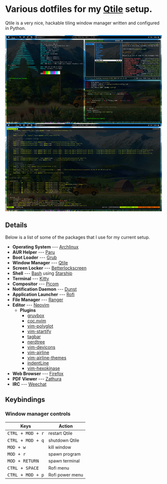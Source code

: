 # Various dotfiles for my [Qtile](http://www.qtile.org/) setup.
Qtile is a very nice, hackable tiling window manager written and configured in Python.

![ScreenShot](screenshot.jpg)

## Details

Below is a list of some of the packages that I use for my current setup.

- **Operating System** --- [Archlinux](https://www.archlinux.org/)
- **AUR Helper** --- [Paru](https://aur.archlinux.org/packages/paru-git/)
- **Boot Loader** --- [Grub](https://wiki.archlinux.org/index.php/GRUB)
- **Window Manager** --- [Qtile](https://aur.archlinux.org/packages/qtile-git)
- **Screen Locker** --- [Betterlockscreen](https://aur.archlinux.org/packages/betterlockscreen)
- **Shell** --- [Bash](https://wiki.archlinux.org/index.php/Bash) using [Starship](https://aur.archlinux.org/packages/starship-git/) 
- **Terminal** --- [Kitty](https://wiki.archlinux.org/index.php/Kitty)
- **Compositor** --- [Picom](https://wiki.archlinux.org/index.php/Picom)
- **Notification Daemon** --- [Dunst](https://wiki.archlinux.org/index.php/Dunst)
- **Application Launcher** --- [Rofi](https://wiki.archlinux.org/index.php/Rofi)
- **File Manager** --- [Ranger](https://aur.archlinux.org/packages/ranger-git)
- **Editor** --- [Neovim](https://aur.archlinux.org/packages/neovim-git)
  - **Plugins**
	- [gruvbox](https://github.com/morhetz/gruvbox)
	- [coc.nvim](https://github.com/neoclide/coc.nvim)
	- [vim-polyglot](https://github.com/sheerun/vim-polyglot)
	- [vim-startify](https://github.com/mhinz/vim-startify)
	- [tagbar](https://github.com/preservim/tagbar)
	- [nerdtree](https://github.com/preservim/nerdtree)
	- [vim-devicons](https://github.com/ryanoasis/vim-devicons)
	- [vim-airline](https://github.com/vim-airline/vim-airline)
	- [vim-airline-themes](https://github.com/vim-airline/vim-airline-themes)
	- [indentLine](https://github.com/Yggdroot/indentLine)
	- [vim-hexokinase](https://github.com/rrethy/vim-hexokinase)
- **Web Browser** --- [Firefox](https://wiki.archlinux.org/index.php/Firefox)
- **PDF Viewer** --- [Zathura](https://wiki.archlinux.org/index.php/Zathura)
- **IRC** --- [Weechat](https://weechat.org/)

## Keybindings
### Window manager controls
| Keys                      | Action                    |
| ------------------------- | ------------------------- |
| <kbd>CTRL + MOD + r</kbd>            | restart Qtile             |
| <kbd>CTRL + MOD + q</kbd>            | shutdown Qtile            |
| <kbd>MOD + w</kbd>                   | kill window               |
| <kbd>MOD + r</kbd>                   | spawn program             |
| <kbd>MOD + RETURN</kbd>              | spawn terminal            |
| <kbd>CTRL + SPACE</kbd>              | Rofi menu                  |
| <kbd>CTRL + MOD + p</kbd>            | Rofi power menu            |
